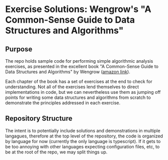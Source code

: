 # Exercise Solutions: Wengrow's "A Common-Sense Guide to Data Structures and Algorithms"

## Purpose

The repo holds sample code for performing simple algorithmic analysis exercises, as presented in the excellent book "A Common-Sense Guide to Data Structures and Algorithms" by Wengrow ([amazon link](https://www.amazon.com/Common-Sense-Guide-Structures-Algorithms-Second/dp/1680507222)).

Each chapter of the book has a set of exercises at the end to check for understanding. Not all of the exercises lend themselves to direct implementations in code, but we can nevertheless use them as jumping off points for writing some data structures and algorithms from scratch to demonstrate the principles addressed in each exercise.

## Repository Structure

The intent is to potentially include solutions and demonstrations in multiple langagues, therefore at the top level of the repository, the code is organized by language for now (currently the only language is typescript). If it gets to be too annoying with other languages expecting configuration files, etc, to be at the root of the repo, we may split things up.

